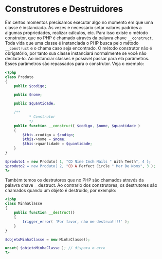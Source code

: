 # Construtores e Destruidores

Em certos momentos precisamos executar algo no momento em que uma classe é instanciada. Às vezes é necessário setar valores padrões a algumas propriedades, realizar cálculos, etc.
Para isso existe o método construtor, que no PHP é chamado através da palavra chave `__construct`. Toda vida que uma classe é instanciada o PHP busca pelo método `__construct` e o chama caso seja encontrado. O método construtor não é obrigatório, por tanto sua classe instanciará normalmente se você não declará-lo.
Ao instanciar classes é possível passar para ela parâmetros. Esses parâmetros são repassados para o construtor. Veja o exemplo:
```php
<?php
class Produto
{
	public $codigo;

	public $nome;

	public $quantidade;

	/**
           * Construtor
           */
	public function __construct( $codigo, $nome, $quantidade )
	{
		$this->codigo = $codigo;
		$this->nome = $nome;
		$this->quantidade = $quantidade;
	}
}

$produto1 = new Produto( 1, "CD Nine Inch Nails " With Teeth", 4 );
$produto2 = new Produto( 2, "CD A Perfect Circle " Mer De Noms", 3 );
?>
```
Também temos os destrutores que no PHP são chamados através da palavra chave __destruct. Ao contrario dos construtores, os destrutores são chamados quando um objeto é destruído, por exemplo:

```php
<?php
class MinhaClasse
{
	public function __destruct()
	{
		trigger_error( 'Por favor, não me destrua!!!!' );
	}
}

$objetoMinhaClasse = new MinhaClasse();

unset( $objetoMinhaClasse ); // dispara o erro
?>
```
